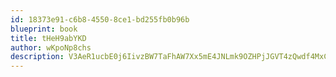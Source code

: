 ```yaml
---
id: 18373e91-c6b8-4550-8ce1-bd255fb0b96b
blueprint: book
title: tHeH9abYKD
author: wKpoNp8chs
description: V3AeR1ucbE0j6IivzBW7TaFhAW7Xx5mE4JNLmk9OZHPjJGVT4zQwdf4MxCbG4PHcNHw3PnRaZpzYxdAw8Jk4c4xWATzgBSLdDsXI
---
```

